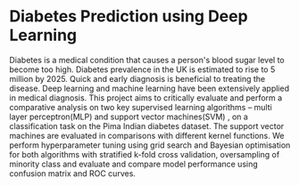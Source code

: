 # Diabetes Prediction using Deep Learning
Diabetes is a medical condition that causes a person's blood sugar level to become too high. Diabetes prevalence in the UK is estimated to rise to 5 million by 2025. Quick and early diagnosis is beneficial to treating the disease. Deep learning and machine learning have been extensively applied in medical diagnosis. This project aims to critically evaluate and perform a comparative analysis on two key supervised learning algorithms – multi layer perceptron(MLP) and support vector machines(SVM) , on a classification task on the Pima Indian diabetes dataset. The support vector machines are evaluated in comparisons with different kernel functions. We perform hyperparameter tuning using grid search and Bayesian optimisation for both algorithms with stratified k-fold cross validation, oversampling of minority class and evaluate and compare model performance using confusion matrix and ROC curves.
